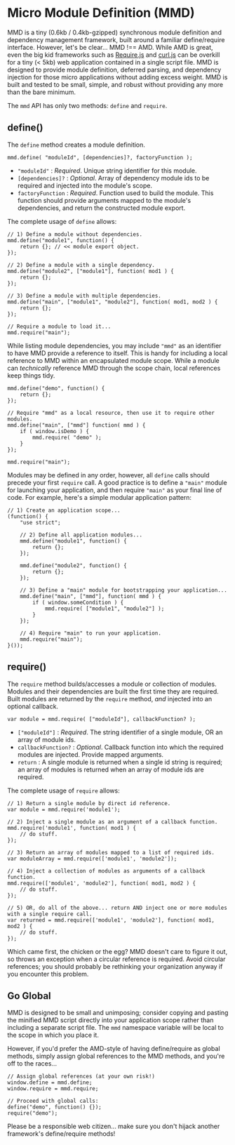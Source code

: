 # Micro Module Definition (MMD)

MMD is a tiny (0.6kb / 0.4kb-gzipped) synchronous module definition and dependency management framework, built around a familiar define/require interface. However, let's be clear... MMD !== AMD. While AMD is great, even the big kid frameworks such as [Require.js](http://requirejs.org/ "Require.js") and [curl.js](https://github.com/cujojs/curl "curl.js") can be overkill for a tiny (< 5kb) web application contained in a single script file. MMD is designed to provide module definition, deferred parsing, and dependency injection for those micro applications without adding excess weight. MMD is built and tested to be small, simple, and robust without providing any more than the bare minimum.

The `mmd` API has only two methods: `define` and `require`.

## define()

The `define` method creates a module definition.	

	mmd.define( "moduleId", [dependencies]?, factoryFunction );

- `"moduleId"` : *Required*. Unique string identifier for this module.
- `[dependencies]?` : *Optional*. Array of dependency module ids to be required and injected into the module's scope.
- `factoryFunction` : *Required*. Function used to build the module. This function should provide arguments mapped to the module's dependencies, and return the constructed module export.

The complete usage of `define` allows:

	// 1) Define a module without dependencies.
	mmd.define("module1", function() {
		return {}; // << module export object.
	});
	
	// 2) Define a module with a single dependency.
	mmd.define("module2", ["module1"], function( mod1 ) {
		return {};
	});
	
	// 3) Define a module with multiple dependencies.
	mmd.define("main", ["module1", "module2"], function( mod1, mod2 ) {
		return {};
	});
	
	// Require a module to load it...
	mmd.require("main");
	
While listing module dependencies, you may include `"mmd"` as an identifier to have MMD provide a reference to itself. This is handy for including a local reference to MMD within an encapsulated module scope. While a module can *technically* reference MMD through the scope chain, local references keep things tidy.

	mmd.define("demo", function() {
		return {};
	});
	
	// Require "mmd" as a local resource, then use it to require other modules.
	mmd.define("main", ["mmd"] function( mmd ) {
		if ( window.isDemo ) {
			mmd.require( "demo" );
		}
	});
	
	mmd.require("main");
	
Modules may be defined in any order, however, all `define` calls should precede your first `require` call. A good practice is to define a `"main"` module for launching your application, and then require `"main"` as your final line of code. For example, here's a simple modular application pattern:

	// 1) Create an application scope...
	(function() {
		"use strict";
		
		// 2) Define all application modules...
		mmd.define("module1", function() {
			return {};
		});
		
		mmd.define("module2", function() {
			return {};
		});
		
		// 3) Define a "main" module for bootstrapping your application...
		mmd.define("main", ["mmd"], function( mmd ) {
			if ( window.someCondition ) {
				mmd.require( ["module1", "module2"] );
			}
		});
		
		// 4) Require "main" to run your application.
		mmd.require("main");
	}());


## require()

The `require` method builds/accesses a module or collection of modules. Modules and their dependencies are built the first time they are required. Built modules are returned by the `require` method, *and* injected into an optional callback.

	var module = mmd.require( ["moduleId"], callbackFunction? );

- `["moduleId"]` : *Required*. The string identifier of a single module, OR an array of module ids.
- `callbackFunction?` : *Optional*. Callback function into which the required modules are injected. Provide mapped arguments.
- `return` : A single module is returned when a single id string is required; an array of modules is returned when an array of module ids are required.

The complete usage of `require` allows:
	
	// 1) Return a single module by direct id reference.
	var module = mmd.require('module1');
	
	// 2) Inject a single module as an argument of a callback function.
	mmd.require('module1', function( mod1 ) {
		// do stuff.
	});
	
	// 3) Return an array of modules mapped to a list of required ids.
	var moduleArray = mmd.require(['module1', 'module2']);
	
	// 4) Inject a collection of modules as arguments of a callback function.
	mmd.require(['module1', 'module2'], function( mod1, mod2 ) {
		// do stuff.
	});
	
	// 5) OR, do all of the above... return AND inject one or more modules with a single require call.
	var returned = mmd.require(['module1', 'module2'], function( mod1, mod2 ) {
		// do stuff.
	});

Which came first, the chicken or the egg? MMD doesn't care to figure it out, so throws an exception when a circular reference is required. Avoid circular references; you should probably be rethinking your organization anyway if you encounter this problem.

## Go Global

MMD is designed to be small and unimposing; consider copying and pasting the minified MMD script directly into your application scope rather than including a separate script file. The `mmd` namespace variable will be local to the scope in which you place it.

However, if you'd prefer the AMD-style of having define/require as global methods, simply assign global references to the MMD methods, and you're off to the races...

	// Assign global references (at your own risk!)
	window.define = mmd.define;
	window.require = mmd.require;	

	// Proceed with global calls:
	define("demo", function() {});
	require("demo");

Please be a responsible web citizen... make sure you don't hijack another framework's define/require methods!